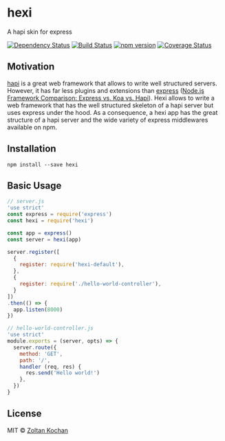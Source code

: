 # hexi

A hapi skin for express

[![Dependency Status](https://david-dm.org/hexijs/hexi/status.svg?style=flat)](https://david-dm.org/hexijs/hexi)
[![Build Status](https://travis-ci.org/hexijs/hexi.svg?branch=master)](https://travis-ci.org/hexijs/hexi)
[![npm version](https://badge.fury.io/js/hexi.svg)](http://badge.fury.io/js/hexi)
[![Coverage Status](https://coveralls.io/repos/hexijs/hexi/badge.svg?branch=master&service=github)](https://coveralls.io/github/hexijs/hexi?branch=master)


## Motivation

[hapi](http://hapijs.com/) is a great web framework that allows to write well structured servers. However,
it has far less plugins and extensions than [express](http://expressjs.com/) ([Node.js Framework Comparison: Express vs. Koa vs. Hapi](http://bit.ly/1LAZzBP)).
Hexi allows to write a web framework that has the well structured skeleton of a hapi server but uses express under the hood. As a consequence, a hexi app has
the great structure of a hapi server and the wide variety of express middlewares available on npm.


## Installation

```
npm install --save hexi
```


## Basic Usage

``` js
// server.js
'use strict'
const express = require('express')
const hexi = require('hexi')

const app = express()
const server = hexi(app)

server.register([
  {
    register: require('hexi-default'),
  },
  {
    register: require('./hello-world-controller'),
  }
])
.then(() => {
  app.listen(8000)
})

// hello-world-controller.js
'use strict'
module.exports = (server, opts) => {
  server.route({
    method: 'GET',
    path: '/',
    handler (req, res) {
      res.send('Hello world!')
    },
  })
}
```


## License

MIT © [Zoltan Kochan](https://www.kochan.io)
